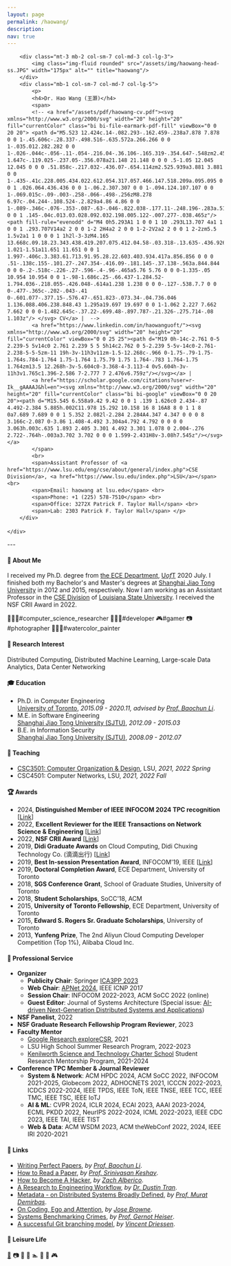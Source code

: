 ```yaml
---
layout: page
permalink: /haowang/
description:
nav: true
---
```



<!-- <div style="
        float: left;
        margin-right: 40px;
        background-image: url('images/Hao_Wang.png');      
        background-size: 100% auto;
        width: 160px;
        height: 149px;" />
        </div> -->

<!-- <div style="float: left;
        margin-top: 0px;">
        <span><a href="haowang-cv.pdf">CV</a> | <a href="https://scholar.google.com/citations?user=r-Ik__gAAAAJ&hl=en">Google Scholar</a></span><br />
        <span>Email: haowang at lsu.edu</span><br />
        <span>Phone: +1 (225) 578-7510</span><br />
        <span><a href="https://www.lsu.edu/eng/cse/about/general/index.php">Division of Computer Science & Engineering</a>, <a href="https://www.lsu.edu/index.php">LSU</a></span><br />
        <span>Office: 3272X Patrick F. Taylor Hall</span><br />
        <span>Address: Baton Rouge, Louisiana 70803, USA<span/>
        </div> -->

<div class="container">
    <div class="row">
        
        <div class="mt-3 mb-2 col-sm-7 col-md-3 col-lg-3">
            <img class="img-fluid rounded" src="/assets/img/haowang-head-ss.JPG" width="175px" alt="" title="haowang"/>
        </div>
        <div class="mb-1 col-sm-7 col-md-7 col-lg-5">
            <p>
            <h4>Dr. Hao Wang (王灏)</h4>
            <span>
            <!-- <a href="/assets/pdf/haowang-cv.pdf"><svg xmlns="http://www.w3.org/2000/svg" width="20" height="20" fill="currentColor" class="bi bi-file-earmark-pdf-fill" viewBox="0 0 20 20"> <path d="M5.523 12.424c.14-.082.293-.162.459-.238a7.878 7.878 0 0 1-.45.606c-.28.337-.498.516-.635.572a.266.266 0 0 1-.035.012.282.282 0 0 1-.026-.044c-.056-.11-.054-.216.04-.36.106-.165.319-.354.647-.548zm2.455-1.647c-.119.025-.237.05-.356.078a21.148 21.148 0 0 0 .5-1.05 12.045 12.045 0 0 0 .51.858c-.217.032-.436.07-.654.114zm2.525.939a3.881 3.881 0 0 1-.435-.41c.228.005.434.022.612.054.317.057.466.147.518.209a.095.095 0 0 1 .026.064.436.436 0 0 1-.06.2.307.307 0 0 1-.094.124.107.107 0 0 1-.069.015c-.09-.003-.258-.066-.498-.256zM8.278 6.97c-.04.244-.108.524-.2.829a4.86 4.86 0 0 1-.089-.346c-.076-.353-.087-.63-.046-.822.038-.177.11-.248.196-.283a.517.517 0 0 1 .145-.04c.013.03.028.092.032.198.005.122-.007.277-.038.465z"/> <path fill-rule="evenodd" d="M4 0h5.293A1 1 0 0 1 10 .293L13.707 4a1 1 0 0 1 .293.707V14a2 2 0 0 1-2 2H4a2 2 0 0 1-2-2V2a2 2 0 0 1 2-2zm5.5 1.5v2a1 1 0 0 0 1 1h2l-3-3zM4.165 13.668c.09.18.23.343.438.419.207.075.412.04.58-.03.318-.13.635-.436.926-.786.333-.401.683-.927 1.021-1.51a11.651 11.651 0 0 1 1.997-.406c.3.383.61.713.91.95.28.22.603.403.934.417a.856.856 0 0 0 .51-.138c.155-.101.27-.247.354-.416.09-.181.145-.37.138-.563a.844.844 0 0 0-.2-.518c-.226-.27-.596-.4-.96-.465a5.76 5.76 0 0 0-1.335-.05 10.954 10.954 0 0 1-.98-1.686c.25-.66.437-1.284.52-1.794.036-.218.055-.426.048-.614a1.238 1.238 0 0 0-.127-.538.7.7 0 0 0-.477-.365c-.202-.043-.41 0-.601.077-.377.15-.576.47-.651.823-.073.34-.04.736.046 1.136.088.406.238.848.43 1.295a19.697 19.697 0 0 1-1.062 2.227 7.662 7.662 0 0 0-1.482.645c-.37.22-.699.48-.897.787-.21.326-.275.714-.08 1.103z"/> </svg> CV</a> |  -->
            <a href="https://www.linkedin.com/in/haowanguoft/"><svg xmlns="http://www.w3.org/2000/svg" width="20" height="20" fill="currentColor" viewBox="0 0 25 25"><path d="M19 0h-14c-2.761 0-5 2.239-5 5v14c0 2.761 2.239 5 5 5h14c2.762 0 5-2.239 5-5v-14c0-2.761-2.238-5-5-5zm-11 19h-3v-11h3v11zm-1.5-12.268c-.966 0-1.75-.79-1.75-1.764s.784-1.764 1.75-1.764 1.75.79 1.75 1.764-.783 1.764-1.75 1.764zm13.5 12.268h-3v-5.604c0-3.368-4-3.113-4 0v5.604h-3v-11h3v1.765c1.396-2.586 7-2.777 7 2.476v6.759z"/></svg></a> | 
            <a href="https://scholar.google.com/citations?user=r-Ik__gAAAAJ&hl=en"><svg xmlns="http://www.w3.org/2000/svg" width="20" height="20" fill="currentColor" class="bi bi-google" viewBox="0 0 20 20"><path d="M15.545 6.558a9.42 9.42 0 0 1 .139 1.626c0 2.434-.87 4.492-2.384 5.885h.002C11.978 15.292 10.158 16 8 16A8 8 0 1 1 8 0a7.689 7.689 0 0 1 5.352 2.082l-2.284 2.284A4.347 4.347 0 0 0 8 3.166c-2.087 0-3.86 1.408-4.492 3.304a4.792 4.792 0 0 0 0 3.063h.003c.635 1.893 2.405 3.301 4.492 3.301 1.078 0 2.004-.276 2.722-.764h-.003a3.702 3.702 0 0 0 1.599-2.431H8v-3.08h7.545z"/></svg></a> 
            </span> 
            <br>
            <span>Assistant Professor of <a href="https://www.lsu.edu/eng/cse/about/general/index.php">CSE Division</a>, <a href="https://www.lsu.edu/index.php">LSU</a></span><br>                
            <span>Email: haowang at lsu.edu</span> <br>
            <span>Phone: +1 (225) 578-7510</span> <br>                
            <span>Office: 3272X Patrick F. Taylor Hall</span> <br> 
            <span>Lab: 2303 Patrick F. Taylor Hall</span> </p>
        </div>

    </div>
</div>
---

#### :runner: About Me
I received my Ph.D. degree from <a href="https://www.ece.utoronto.ca/">the ECE Department</a>, <a href="https://www.utoronto.ca">U<i>of</i>T</a> 2020 July. I finished both my Bachelor's and Master's degrees at <a href="https://www.sjtu.edu.cn">Shanghai Jiao Tong University</a> in 2012 and 2015, respectively. 
Now I am working as an Assistant Professor in the <a href="https://www.lsu.edu/eng/cse/">CSE Division</a> of <a href="https://www.lsu.edu/">Louisiana State University</a>. I received the NSF CRII Award in 2022. 
<!-- <br/>We have available Ph.D. positions.  >>> <a href="https://intellisys.haow.ca/joinus/"><u>Join us</u></a> at <a href="https://intellisys.haow.ca"><img src="/assets/img/isl-logo-white.svg" alt="lab-logo" height="25px" style="margin-bottom: -7px;" /> IntelliSys Lab</a> ! -->

👨🏻‍🔬#computer_science_researcher 👨🏻‍💻#developer 🎮#gamer 📷#photographer 👨🏻‍🎨#watercolor_painter 

<!-- <h3><a name="designer-templates" class="anchor"><span class="octicon octicon-link"></span></a>Research Interest</h3> -->
<!-- <br> -->

#### :telescope: Research Interest
Distributed Computing, Distributed Machine Learning, Large-scale Data Analytics, Data Center Networking

#### :mortar_board: Education
<ul>
    <li>Ph.D. in Computer Engineering <br /> 
    <a href="https://www.utoronto.ca">University of Toronto</a>, <i>2015.09 - 2020.11, advised by <a href="https://iqua.ece.toronto.edu/bli/index.html">Prof. Baochun Li</a></i>.</li>
    <li>M.E. in Software Engineering <br /> 
    <a href="https://www.sjtu.edu.cn">Shanghai Jiao Tong University (SJTU)</a>, <i>2012.09 - 2015.03</i></li>
    <li>B.E. in Information Security <br /> 
    <a href="https://www.sjtu.edu.cn">Shanghai Jiao Tong University (SJTU)</a>, <i>2008.09 - 2012.07</i></li>
</ul>




<!-- <h3><a name="designer-templates" class="anchor"><span class="octicon octicon-link"></span></a>Teaching Assistant</h3>
<ul>
    <li>CSC 458: Computer Networks (by Prof. Yashar Ganjali). <i>2015-2016 Fall</i></li>
    <li>ECE 344: Operating Systems (by Prof. Ashvin Goel). <i>2016 Fall</i></li>
    <li>CSC 343: Introduction to Databases (by Dr. Marina Barsky). <i>2016 Summer</i></li>
    <li>ECE 353: Systems Software (by Prof. Baochun Li). <i>2016-2020 Winter</i></li>
    <li>CSC 444: Software Engineering I (by Prof. Michael Stumm). <i>2017-2019 Fall</i></li>
    <li>CSC 369: Operating Systems (by Dr. Sina Meraji). <i>2017 Summer</i></li>          
    <li>CSC 454: Computer Systems Programming (by Prof. Michael Stumm and Prof. Ding Yuan). <i>2018 Fall</i></li>
    <li>ESC 499: Engineering Science Thesis (Students: Zhongyang Xiao and Luyuan Chen). <i>2016.10-2017.04</i></li>
    <li>ESC 499: Engineering Science Thesis (Students: Haobo Ding and Yudian Shi). <i>2018.10-2019.04</i></li>  
    <li>ECE 2500: Master of Engineering Project (Students: Zhixuan Wang). <i>2020.04-2020.09</i></li>  
</ul> -->
#### :triangular_ruler: Teaching
<ul>
    <li><a href="https://www.haow.ca/csc3501/">CSC3501: Computer Organization & Design</a>, LSU, <i>2021, 2022 Spring</i></li>
    <li>CSC4501: Computer Networks, LSU, <i>2021, 2022 Fall</i></li>
</ul>

<!-- #### Mentoring
<ul>
    <li>ESC 499: Engineering Science Thesis, Zhongyang Xiao and Luyuan Chen, <i>2016.10-2017.04</i></li>
    <li>ESC 499: Engineering Science Thesis, Haobo Ding and Yudian Shi, <i>2018.10-2019.04</i></li> 
    <li>Undergraduate Summer Intern, Zakhary Kaplan, <i>2019.04-2019.08</i></li>
    <li>ESC 499: Engineering Science Thesis, Maliha Islam, <i>2019.10-2020.04</i></li>  
    <li>ECE 2500: Master of Engineering Project, Zhixuan Wang, <i>2020.04-2020.09</i></li>
</ul> -->


#### :trophy: Awards
<ul> 
    <li>2024, <strong>Distinguished Member of IEEE INFOCOM 2024 TPC recognition</strong> [<a href="/assets/pdf/2024_DTPC_certificate_FK-SK.pdf">Link</a>]</li>
    <li>2022, <strong>Excellent Reviewer for the IEEE Transactions on Network Science & Engineering</strong> [<a href="/assets/pdf/tnse-excellent-reviewer.pdf">Link</a>]</li>
    <li>2022, <strong>NSF CRII Award</strong> [<a href="https://www.nsf.gov/awardsearch/showAward?AWD_ID=2153502">Link</a>]</li>
    <li>2019, <strong>Didi Graduate Awards</strong> on Cloud Computing, Didi Chuxing Technology Co. (滴滴出行) [<a href="/assets/pdf/didi_award.pdf">Link</a>]</li>
    <li>2019, <strong>Best In-session Presentation Award</strong>, INFOCOM'19, IEEE [<a href="/assets/pdf/6-E-2019_Best_In_session_Presentation_Certificate.pdf">Link</a>]</li>
    <li>2019, <strong>Doctoral Completion Award</strong>, ECE Department, University of Toronto</li>
    <li>2018, <strong>SGS Conference Grant</strong>, School of Graduate Studies, University of Toronto</li>
    <li>2018, <strong>Student Scholarships</strong>, SoCC'18, ACM</li>
    <li>2015, <strong>University of Toronto Fellowship</strong>, ECE Department, University of Toronto </li>
    <li>2015, <strong>Edward S. Rogers Sr. Graduate Scholarships</strong>, University of Toronto </li>
    <li>2013, <strong>Yunfeng Prize</strong>, The 2nd Aliyun Cloud Computing Developer Competition (Top 1%), Alibaba Cloud Inc. </li>
    <!--<li>2012, <strong>Second-Class Post Graduate Scholarship</strong>, Shanghai Jiao Tong University </li>      -->
    <!--<li>2011, <strong>The 3rd Prize</strong>, The 4th National College Information Security Contest </li>       -->
    <!--<li>2009, <strong>Second-Class Academic Excellence Scholarship</strong>, Shanghai Jiao Tong University </li>-->
</ul>


#### :speech_balloon: Professional Service

* **Organizer**
    * **Publicity Chair**: Springer [ICA3PP 2023](http://tjutanklab.com/ica3pp2023/home.html)
    * **Web Chair**: [APNet 2024](https://conferences.sigcomm.org/events/apnet2024/), IEEE ICNP 2017
    * **Session Chair**: INFOCOM 2022-2023, ACM SoCC 2022 (online)
    * **Guest Editor**: Journal of Systems Architecture (Special issue: [AI-driven Next-Generation Distributed Systems and Applications](https://www.sciencedirect.com/journal/journal-of-systems-architecture/about/call-for-papers))
* **NSF Panelist**, 2022
* **NSF Graduate Research Fellowship Program Reviewer**, 2023
    <!-- * ****: National Science Foundation Core Program Panel 2022 -->
    <!-- <li><strong>Shadow PC Member</strong>, ACM EuroSys Conference, 2021</li> -->
* **Faculty Mentor**
    * <a href="https://workshoputrgv.github.io/google.explorecsr.html">Google Research exploreCSR</a>, 2021
    * LSU High School Summer Research Program, 2022-2023
    * [Kenilworth Science and Technology Charter School](https://www.kenilworthschool.org) Student Research Mentorship Program, 2021-2024
* **Conference TPC Member &#38; Journal Reviewer** 
    * **System & Network**: ACM HPDC 2024, ACM SoCC 2022, INFOCOM 2021-2025, Globecom 2022, ADHOCNETS 2021, ICCCN 2022-2023, ICDCS 2022-2024, IEEE TPDS, IEEE ToN, IEEE TNSE, IEEE TCC, IEEE TMC, IEEE TSC, IEEE IoTJ
    * **AI & ML**: CVPR 2024, ICLR 2024, ECAI 2023, AAAI 2023-2024, ECML PKDD 2022, NeurIPS 2022-2024, ICML 2022-2023, IEEE CDC 2023, IEEE TAI, IEEE TIST
    * **Web & Data**: ACM WSDM 2023, ACM theWebConf 2022, 2024, IEEE IRI 2020-2021

<!-- #### :rocket: Projects
<ul>
    <li><strong>HDFS <code>putx</code> command</strong>, which specifies the data storage location in HDFS. <a href="https://github.com/chapter09/hadoop/tree/putx">[GitHub]</a></li>
    <li><strong>FLSim</strong>, a simulation framework for federated learning based on PyTorch. <a href="https://github.com/iQua/flsim">[GitHub]</a></li>
</ul> -->

#### :link: Links
<ul>
    <li><a href="https://www.bilibili.com/video/BV18v411n7mr?p=1&share_medium=iphone&share_plat=ios&share_source=WEIXIN_MONMENT&share_tag=s_i&timestamp=1626790733&unique_k=V8kWdj&share_times=1">Writing Perfect Papers</a>, <i>by <a href="https://iqua.ece.toronto.edu/bli/">Prof. Baochun Li</a></i>.</li>
    <li><a href="http://www.sigcomm.org/sites/default/files/ccr/papers/2007/July/1273445-1273458.pdf">How to Read a Paper</a>, <i>by <a href="https://svr-sk818-web.cl.cam.ac.uk/keshav/wiki/index.php/Main_Page">Prof. Srinivasan Keshav</a></i>.</li>
    <li><a href="https://zalberico.com/essay/2020/04/19/how-to-become-a-hacker.html">How to Become A Hacker</a>, <i>by <a href="https://zalberico.com">Zach Alberico</a></i>. </li>
    <li><a href="http://dustintran.com/blog/a-research-to-engineering-workflow">A Research to Engineering Workflow</a>, <i>by <a href="http://dustintran.com">Dr. Dustin Tran</a></i>.</li>
    <li><a href="https://muratbuffalo.blogspot.com/2020/02/the-art-of-powerful-questions.html">Metadata - on Distributed Systems Broadly Defined</a>, <i>by <a href="https://cse.buffalo.edu/~demirbas/">Prof. Murat Demirbas</a></i>.</li>
    <li><a href="https://josebrowne.com/on-coding-ego-and-attention/">On Coding, Ego and Attention</a>, <i>by <a href="https://josebrowne.com">Jose Browne</a></i>.</li>
    <li><a href="https://gernot-heiser.org/benchmarking-crimes.html">Systems Benchmarking Crimes</a>, <i>by <a href="https://gernot-heiser.org">Prof. Gernot Heiser</a></i>. </li>
    <li><a href="https://nvie.com/posts/a-successful-git-branching-model/">A successful Git branching model</a>, <i>by <a href="https://nvie.com/about/">Vincent Driessen</a></i>. </li>
</ul>

#### :dart: Leisure Life
<a href="https://www.haow.ca/gallery/" target="_blank"> :art:</a> :camera: :book: :running: :swimmer: :bicyclist: :badminton: :video_game:
    <!-- <p align="right"><img id="foot-logo" alt="foot-logo" src="./images/wh_c.png" height="40px" /> </p> -->

<div class="row">
    <div class="col-sm col-lg-4 mt-3 mt-md-0">
      <a href="https://www.haow.ca/gallery/" target="_blank"><img class="img-fluid rounded" src="{{ '/assets/img/tokyo.JPG' | relative_url }}" alt=""
        title="tokyo tower" /></a>
    </div>
    <div class="col-sm col-lg-4 mt-3 mt-md-0">
      <a href="https://www.haow.ca/gallery/" target="_blank"><img class="img-fluid rounded" src="{{ '/assets/img/IMG_4447.JPG' | relative_url }}" alt=""
        title="island" /></a>
    </div>
    <div class="col-sm col-lg-4 mt-3 mt-md-0">
      <a href="https://www.haow.ca/gallery/" target="_blank"><img class="img-fluid rounded" src="{{ '/assets/img/a-48.png' | relative_url }}" alt=""
        title="shanghai" /></a>
    </div>
  </div>
  <!-- <div class="caption">
    Tower Dr., LSU Campus (shot by Dr. Hao Wang | Leica M240 | Summicron-M 1:2/35 ASPH)
  </div> -->